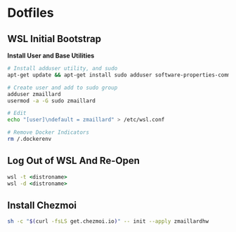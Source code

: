 # Dotfiles

## WSL Initial Bootstrap

**Install User and Base Utilities**

```bash
# Install adduser utility, and sudo
apt-get update && apt-get install sudo adduser software-properties-common curl neovim

# Create user and add to sudo group
adduser zmaillard
usermod -a -G sudo zmaillard

# Edit 
echo "[user]\ndefault = zmaillard" > /etc/wsl.conf

# Remove Docker Indicators
rm /.dockerenv
```

## Log Out of WSL And Re-Open

```cmd
wsl -t <distroname>
wsl -d <distroname>
```

## Install Chezmoi
```bash
sh -c "$(curl -fsLS get.chezmoi.io)" -- init --apply zmaillardhw
```
